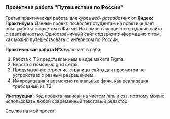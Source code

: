 ### Проектная работа "Путешествие по России"

Третья практическая работа для курса *веб-разработчик* от **Яндекс Практикума**
Данный проект позволяет студентам на практике дает опыт работы с макетом в Фигме. Но самое главное это создание сайта с адаптивностью.
Одностраничный сайт содержит информацию о том, как можно путешествовать с интересом по России.

**Практическая работа №3** включает в себя:
1. Работа с ТЗ представленным в виде макета Figma.
2. Верста с помощью grid сеток.
3. Продумывание строение страницы сайта для просмотра на устройствах с разным разрешением.
4. Импровизация и возможно гениальные фичи, как реализация требований из ТЗ.

**Инструкция:**
Код проекта написан на чистом *html* и *css*, поэтому можно использовать любой современный текстовый редактор.

Ссылка на мой проект: [](https://aleksey-pankov.github.io/russian-travel/)
